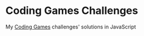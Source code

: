 # Coding Games Challenges
My <a href="https://www.codingame.com">Coding Games</a> challenges' solutions in JavaScript
